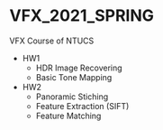 # VFX_2021_SPRING
VFX Course of NTUCS

- HW1
  - HDR Image Recovering
  - Basic Tone Mapping
- HW2
  - Panoramic Stiching
  - Feature Extraction (SIFT)
  - Feature Matching
